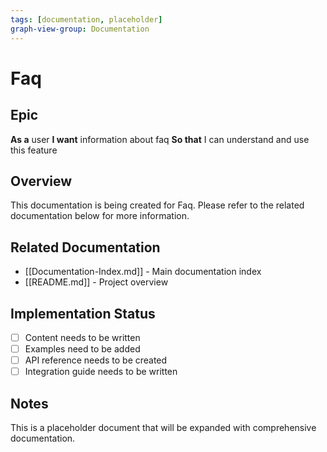 ```yaml
---
tags: [documentation, placeholder]
graph-view-group: Documentation
---
```


# Faq

## Epic
**As a** user
**I want** information about faq
**So that** I can understand and use this feature

## Overview

This documentation is being created for Faq. Please refer to the related documentation below for more information.

## Related Documentation

- [[Documentation-Index.md]] - Main documentation index
- [[README.md]] - Project overview

## Implementation Status

- [ ] Content needs to be written
- [ ] Examples need to be added
- [ ] API reference needs to be created
- [ ] Integration guide needs to be written

## Notes

This is a placeholder document that will be expanded with comprehensive documentation.
